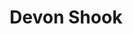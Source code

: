 ---
title: "Devon Shook"
presenter_id: devon_shook
position: Summer Graduate IRTA
start_date: 2013
end_date: 2013
email: 
phone: 
photo: 
status: former
layout: member 
---